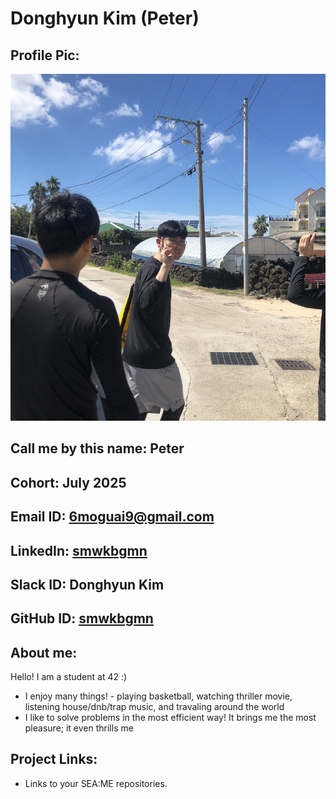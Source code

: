 # Donghyun Kim (Peter)

## Profile Pic:
![alt](picture.png)

## Call me by this name: Peter

## Cohort: July 2025

## Email ID: 6moguai9@gmail.com

## LinkedIn: [smwkbgmn](www.linkedin.com/in/smwkbgmn)

## Slack ID: Donghyun Kim

## GitHub ID: [smwkbgmn](https://github.com/smwkbgmn)

## About me: 
Hello! I am a student at 42 :) 
- I enjoy many things! - playing basketball, watching thriller movie, listening house/dnb/trap music, and travaling around the world
-  I like to solve problems in the most efficient way! It brings me the most pleasure; it even thrills me

## Project Links:

- Links to your SEA:ME repositories.